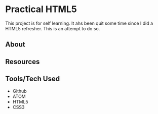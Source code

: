# Practical HTML5
This project is for self learning. It ahs been quit some time since I did a HTML5 refresher. This is an attempt to do so.

## About

## Resources

## Tools/Tech Used
* Github
* ATOM
* HTML5
* CSS3
